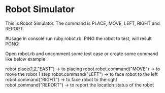 Robot Simulator
=================
This is Robot Simulator. The command is PLACE, MOVE, LEFT, RIGHT and REPORT.

#Usage
In console run ruby robot.rb.
PING the robot to test, will result PONG!

Open robot.rb and uncomment some test case or create some command like below example :

robot.place(1,2,"EAST") -> to placing robot
robot.command("MOVE") -> to move the robot 1 step
robot.command("LEFT") -> to face robot to the left
robot.command("RIGHT") -> to face robot to the right
robot.command("REPORT") -> to report the location status of the robot
